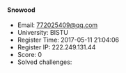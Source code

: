 #### Snowood  

* Email: 772025409@qq.com  
* University: BISTU  
* Register Time: 2017-05-11 21:04:06  
* Register IP: 222.249.131.44  
* Score: 0  
* Solved challenges: 
